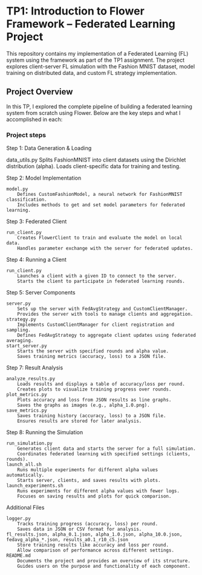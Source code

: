 #  TP1: Introduction to Flower Framework – Federated Learning Project

This repository contains my implementation of a Federated Learning (FL) system using the framework as part of the TP1 assignment. The project explores client-server FL simulation with the Fashion MNIST dataset, model training on distributed data, and custom FL strategy implementation.

##  Project Overview

In this TP, I explored the complete pipeline of building a federated learning system from scratch using Flower. Below are the key steps and what I accomplished in each:

### Project steps

Step 1: Data Generation & Loading

data_utils.py
        Splits FashionMNIST into client datasets using the Dirichlet distribution (alpha).
        Loads client-specific data for training and testing.

Step 2: Model Implementation

    model.py
        Defines CustomFashionModel, a neural network for FashionMNIST classification.
        Includes methods to get and set model parameters for federated learning.

Step 3: Federated Client

    run_client.py
        Creates FlowerClient to train and evaluate the model on local data.
        Handles parameter exchange with the server for federated updates.

Step 4: Running a Client

    run_client.py
        Launches a client with a given ID to connect to the server.
        Starts the client to participate in federated learning rounds.

Step 5: Server Components

    server.py
        Sets up the server with FedAvgStrategy and CustomClientManager.
        Provides the server with tools to manage clients and aggregation.
    strategy.py
        Implements CustomClientManager for client registration and sampling.
        Defines FedAvgStrategy to aggregate client updates using federated averaging.
    start_server.py
        Starts the server with specified rounds and alpha value.
        Saves training metrics (accuracy, loss) to a JSON file.

Step 7: Result Analysis

    analyze_results.py
        Loads results and displays a table of accuracy/loss per round.
        Creates plots to visualize training progress over rounds.
    plot_metrics.py
        Plots accuracy and loss from JSON results as line graphs.
        Saves the graphs as images (e.g., alpha_1.0.png).
    save_metrics.py
        Saves training history (accuracy, loss) to a JSON file.
        Ensures results are stored for later analysis.

Step 8: Running the Simulation

    run_simulation.py
        Generates client data and starts the server for a full simulation.
        Coordinates federated learning with specified settings (clients, rounds).
    launch_all.sh
        Runs multiple experiments for different alpha values automatically.
        Starts server, clients, and saves results with plots.
    launch_experiments.sh
        Runs experiments for different alpha values with fewer logs.
        Focuses on saving results and plots for quick comparison.

Additional Files

    logger.py
        Tracks training progress (accuracy, loss) per round.
        Saves data in JSON or CSV format for analysis.
    fl_results.json, alpha_0.1.json, alpha_1.0.json, alpha_10.0.json, fedavg_alpha_*.json, results_a0.1_r10_c5.json
        Store training results like accuracy and loss per round.
        Allow comparison of performance across different settings.
    README.md
        Documents the project and provides an overview of its structure.
        Guides users on the purpose and functionality of each component.
